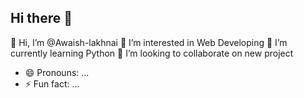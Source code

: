 ## Hi there 👋
👋 Hi, I’m @Awaish-lakhnai
👀 I’m interested in Web Developing
🌱 I’m currently learning Python 
💞️ I’m looking to collaborate on new project 
- 😄 Pronouns: ...
- ⚡ Fun fact: ...
